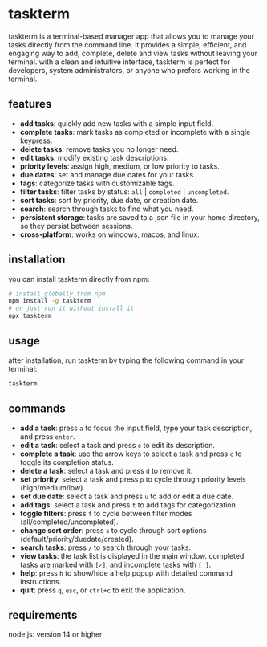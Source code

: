 # taskterm

taskterm is a terminal-based manager app that allows you to manage your tasks
directly from the command line. it provides a simple, efficient, and engaging
way to add, complete, delete and view tasks without leaving your terminal. with
a clean and intuitive interface, taskterm is perfect for developers, system
administrators, or anyone who prefers working in the terminal.

## features

- **add tasks**: quickly add new tasks with a simple input field.
- **complete tasks**: mark tasks as completed or incomplete with a single
  keypress.
- **delete tasks**: remove tasks you no longer need.
- **edit tasks**: modify existing task descriptions.
- **priority levels**: assign high, medium, or low priority to tasks.
- **due dates**: set and manage due dates for your tasks.
- **tags**: categorize tasks with customizable tags.
- **filter tasks**: filter tasks by status: `all` | `completed` | `uncompleted`.
- **sort tasks**: sort by priority, due date, or creation date.
- **search**: search through tasks to find what you need.
- **persistent storage**: tasks are saved to a json file in your home directory,
  so they persist between sessions.
- **cross-platform**: works on windows, macos, and linux.

## installation

you can install taskterm directly from npm:

```bash
# install globally from npm
npm install -g taskterm
# or just run it without install it
npx taskterm
```

## usage

after installation, run taskterm by typing the following command in your
terminal:

```bash
taskterm
```

## commands

- **add a task**: press `a` to focus the input field, type your task
  description, and press `enter`.
- **edit a task**: select a task and press `e` to edit its description.
- **complete a task**: use the arrow keys to select a task and press `c` to
  toggle its completion status.
- **delete a task**: select a task and press `d` to remove it.
- **set priority**: select a task and press `p` to cycle through priority levels
  (high/medium/low).
- **set due date**: select a task and press `u` to add or edit a due date.
- **add tags**: select a task and press `t` to add tags for categorization.
- **toggle filters**: press `f` to cycle between filter modes
  (all/completed/uncompleted).
- **change sort order**: press `s` to cycle through sort options
  (default/priority/duedate/created).
- **search tasks**: press `/` to search through your tasks.
- **view tasks**: the task list is displayed in the main window. completed tasks
  are marked with `[✓]`, and incomplete tasks with `[ ]`.
- **help**: press `h` to show/hide a help popup with detailed command
  instructions.
- **quit**: press `q`, `esc`, or `ctrl+c` to exit the application.

## requirements

node.js: version 14 or higher
